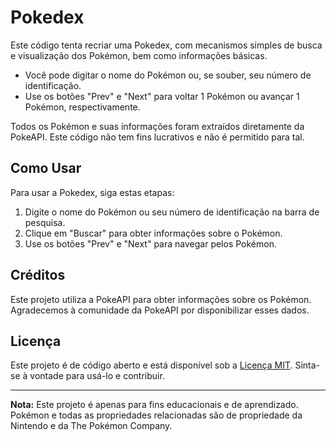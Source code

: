 # Pokedex

Este código tenta recriar uma Pokedex, com mecanismos simples de busca e visualização dos Pokémon, bem como informações básicas.

- Você pode digitar o nome do Pokémon ou, se souber, seu número de identificação.
- Use os botões "Prev" e "Next" para voltar 1 Pokémon ou avançar 1 Pokémon, respectivamente.

Todos os Pokémon e suas informações foram extraídos diretamente da PokeAPI.
Este código não tem fins lucrativos e não é permitido para tal.

## Como Usar

Para usar a Pokedex, siga estas etapas:

1. Digite o nome do Pokémon ou seu número de identificação na barra de pesquisa.
2. Clique em "Buscar" para obter informações sobre o Pokémon.
3. Use os botões "Prev" e "Next" para navegar pelos Pokémon.

## Créditos

Este projeto utiliza a PokeAPI para obter informações sobre os Pokémon. Agradecemos à comunidade da PokeAPI por disponibilizar esses dados.

## Licença

Este projeto é de código aberto e está disponível sob a [Licença MIT](LICENSE). Sinta-se à vontade para usá-lo e contribuir.

---

**Nota:** Este projeto é apenas para fins educacionais e de aprendizado. Pokémon e todas as propriedades relacionadas são de propriedade da Nintendo e da The Pokémon Company.
